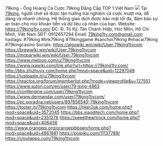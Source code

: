 79king - Ông Hoàng Cá Cược 79king Đẳng Cấp TOP 1 Việt Nam
![](https://md.chaosdorf.de/uploads/eaf4483d-88d5-45ba-845e-93db32559cce.jpg)
Tại [79king](https://79king1tv.com/), người chơi sẽ được tận hưởng trải nghiệm cá cược mượt mà, dễ dàng và nhanh chóng. Hệ thống giao dịch được bảo mật tối đa, đảm bảo sự an toàn cho mọi khoản tiền và dữ liệu cá nhân của bạn.
Website: https://79king1tv.com/
ĐC: Đ. Tô Ký, Tân Chánh Hiệp, Hóc Môn, Hồ Chí Minh, Việt Nam
SĐT: 0912657294
Email: 79king1tv.com@gmail.com
hastags: #79king #link79king #79kinggame #sanchoi79king #nhacai79king #79kingcasino
Socials:
https://algowiki.win/wiki/User:79king1tvcom
https://brewwiki.win/wiki/User:79king1tvcom
https://moparwiki.win/wiki/User:79king1tvcom
https://www.metooo.com/u/79king1tvcom
https://www.ixawiki.com/link.php?url=https://79king1tv.com/
http://bbs.zhizhuyx.com/home.php?mod=space&uid=12297049
https://justpaste.it/u/79king1tvcom
https://reactos.org/forum/memberlist.php?mode=viewprofile&u=127551
https://www.sutori.com/en/user/79-king-4863
https://confengine.com/user/79king1tvcom
https://www.dermandar.com/user/79king1tvcom/
https://pc.poradna.net/users/897856540-79king1tvcom
https://tooter.in/79king1tvcom
https://hker2uk.com/home.php?mod=space&uid=3572045
https://bbs.xiaoditech.com/home.php?mod=space&uid=2351278
https://sweetheartrock.com/home.php?mod=space&uid=406436
http://www.orangepi.org/orangepibbsen/home.php?mod=space&uid=4861881
https://poipiku.com/11137789/
https://cloutapps.com/79king1tvcom

